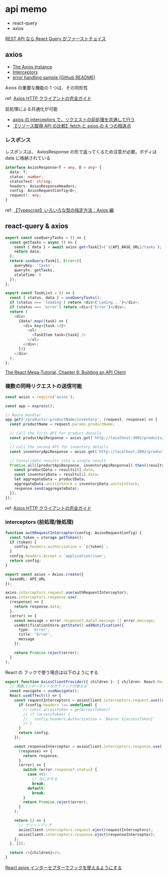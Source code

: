 # api memo

- react-query
- axios

[REST API なら React Query がファーストチョイス](https://zenn.dev/brachio_takumi/articles/20210226-react-query#%E3%83%91%E3%83%95%E3%82%A9%E3%83%BC%E3%83%9E%E3%83%B3%E3%82%B9%E3%81%AE%E3%83%81%E3%83%A5%E3%83%BC%E3%83%8B%E3%83%B3%E3%82%B0%E3%81%8C%E3%81%97%E3%82%84%E3%81%99%E3%81%84)

## axios

- [The Axios Instance](https://axios-http.com/docs/instance)
- [Interceptors](https://axios-http.com/docs/interceptors)
- [error handling sample (Github README)](https://github.com/axios/axios#handling-errors)

Axios の重要な機能の 1 つは、その同形性

ref: [Axios HTTP クライアントの完全ガイド](https://reflectoring.io/tutorial-guide-axios/)

前処理による共通化が可能

- [axios の interceptors で、リクエストの前処理を共通して行う](https://qiita.com/buntafujikawa/items/78e9204cc9ea7eaabd3d)
- [【リソース取得 API の比較】fetch と axios の 4 つの相違点](https://zenn.dev/syu/articles/9840082d1a6633)

### レスポンス

レスポンスは、 AxiosResponse の形で返ってくるため注意が必要。ボディは data に格納されている

```typescript
interface AxiosResponse<T = any, D = any> {
  data: T;
  status: number;
  statusText: string;
  headers: AxiosResponseHeaders;
  config: AxiosRequestConfig<D>;
  request?: any;
}
```

ref: [【Typescript】いろいろな型の指定方法：Axios 編](https://maasaablog.com/development/typescript/3455/#toc6)

## react-query & axios

```typescript
export const useQueryTasks = () => {
  const getTasks = async () => {
    const { data } = await axios.get<Task[]>(`${API_BASE_URL}/tasks`);
    return data;
  };
  return useQuery<Task[], Error>({
    queryKey: 'tasks',
    queryFn: getTasks,
    staleTime: 0
  });
};
```

```typescript
export const TaskList = () => {
  const { status, data } = useQueryTasks();
  if (status === 'loading') return <div>{'Loding...'}</div>;
  if (status === 'error') return <div>{'Error'}</div>;
  return (
    <div>
      {data?.map((task) => {
        <div key={task.id}>
          <ul>
            <TaskItem task={task} />
          </ul>
        </div>;
      })}
    </div>
  );
};
```

[The React Mega-Tutorial, Chapter 6: Building an API Client](https://blog.miguelgrinberg.com/post/the-react-mega-tutorial-chapter-6-building-an-api-client)

### 複数の同時リクエストの送信可能

```javascript
const axios = require('axios');

const app = express();

// Route Handler
app.get('/products/:productName/inventory', (request, response) => {
  const productName = request.params.productName;

  // Call the first API for product details
  const productApiResponse = axios.get(`http://localhost:3002/products/${productName}`);

  // Call the second API for inventory details
  const inventoryApiResponse = axios.get(`http://localhost:3002/products/${productName}/itemsInStock`);

  // Consolidate results into a single result
  Promise.all([productApiResponse, inventoryApiResponse]).then((results) => {
    const productData = results[0].data;
    const inventoryData = results[1].data;
    let aggregateData = productData;
    aggregateData.unitsInStock = inventoryData.unitsInStock;
    response.send(aggregateData);
  });
});
```

ref: [Axios HTTP クライアントの完全ガイド](https://reflectoring.io/tutorial-guide-axios/)

### interceptors (前処理/後処理)

```typescript
function authRequestInterceptor(config: AxiosRequestConfig) {
  const token = storage.getToken();
  if (token) {
    config.headers.authorization = `${token}`;
  }
  config.headers.Accept = 'application/json';
  return config;
}

export const axios = Axios.create({
  baseURL: API_URL
});

axios.interceptors.request.use(authRequestInterceptor);
axios.interceptors.response.use(
  (response) => {
    return response.data;
  },
  (error) => {
    const message = error.response?.data?.message || error.message;
    useNotificationStore.getState().addNotification({
      type: 'error',
      title: 'Error',
      message
    });

    return Promise.reject(error);
  }
);
```

React の フックで使う場合は以下のようにする

```typescript
export function AxiosClientProvider({ children }: { children: React.ReactElement }) {
  // 関数コンポーネントなのでフックが使える
  const navigate = useNavigate();
  React.useEffect(() => {
    const requestInterceptors = axiosClient.interceptors.request.use((config: AxiosRequestConfig) => {
      if (config.headers !== undefined) {
        // const accessToken = getAccessToken()
        // if (accessToken) {
        //   config.headers.Authorization = `Bearer ${accessToken}`
        // }
      }
      return config;
    });

    const responseInterceptor = axiosClient.interceptors.response.use(
      (response) => {
        return response;
      },
      (error) => {
        switch (error.response?.status) {
          case 401:
            // なにかする
            break;
          default:
            break;
        }
        return Promise.reject(error);
      }
    );

    return () => {
      // クリーンアップ
      axiosClient.interceptors.request.eject(requestInterceptors);
      axiosClient.interceptors.response.eject(responseInterceptor);
    };
  }, []);

  return <>{children}</>;
}
```

[React axios インターセプターでフックを使えるようにする](https://zenn.dev/longbridge/articles/761d980297a62c)
